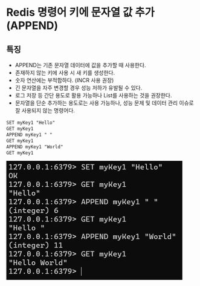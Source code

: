 # Redis 명령어 키에 문자열 값 추가 (APPEND)

## 특징

- APPEND는 기존 문자열 데이터에 값을 추가할 때 사용한다.
- 존재하지 않는 키에 사용 시 새 키를 생성한다.
- 숫자 연산에는 부적합하다. (INCR 사용 권장)
- 긴 문자열을 자주 변경할 경우 성능 저하가 유발될 수 있다.
- 로그 저장 등 간단 용도로 활용 가능하나 List를 사용하는 것을 권장한다.
- 문자열을 단순 추가하는 용도로는 사용 가능하나, 성능 문제 및 데이터 관리 이슈로 잘 사용되지 않는 명령어다.

```
SET myKey1 "Hello"
GET myKey1
APPEND myKey1 " "
GET myKey1
APPEND myKey1 "World"
GET myKey1
```

![alt text](20250206_144748.png)